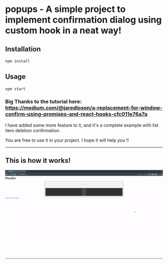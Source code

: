 # popups - A simple project to implement confirmation dialog using custom hook in a neat way!

## Installation

```bash
npm install
```

## Usage

```bash
npm start
```

### Big Thanks to the tutorial here: https://medium.com/@jaredloson/a-replacement-for-window-confirm-using-promises-and-react-hooks-cfc011e76a7a

I have added some more feature to it, and it's a complete example with list item deletion confirmation.

You are free to use it in your project. I hope it will help you !!

---

## This is how it works!

![Hooked Popup GIF](/.images/hooked-popup.gif)
